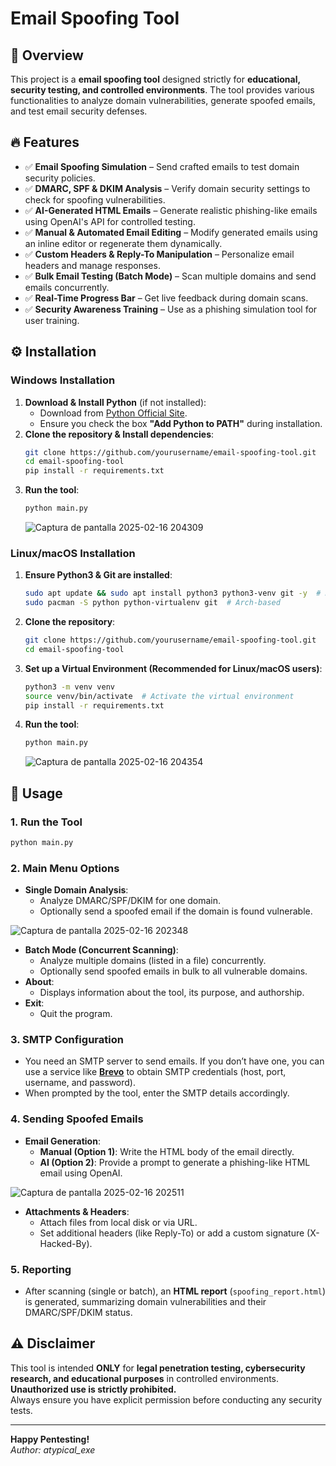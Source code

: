 # Email Spoofing  Tool

## 🚀 Overview
This project is a **email spoofing tool** designed strictly for **educational, security testing, and controlled environments**. The tool provides various functionalities to analyze domain vulnerabilities, generate spoofed emails, and test email security defenses.

## 🔥 Features
- ✅ **Email Spoofing Simulation** – Send crafted emails to test domain security policies.  
- ✅ **DMARC, SPF & DKIM Analysis** – Verify domain security settings to check for spoofing vulnerabilities.  
- ✅ **AI-Generated HTML Emails** – Generate realistic phishing-like emails using OpenAI's API for controlled testing.  
- ✅ **Manual & Automated Email Editing** – Modify generated emails using an inline editor or regenerate them dynamically.  
- ✅ **Custom Headers & Reply-To Manipulation** – Personalize email headers and manage responses.  
- ✅ **Bulk Email Testing (Batch Mode)** – Scan multiple domains and send emails concurrently.  
- ✅ **Real-Time Progress Bar** – Get live feedback during domain scans.  
- ✅ **Security Awareness Training** – Use as a phishing simulation tool for user training.

## ⚙️ Installation
### Windows Installation
1. **Download & Install Python** (if not installed):  
   - Download from [Python Official Site](https://www.python.org/downloads/).
   - Ensure you check the box **"Add Python to PATH"** during installation.
2. **Clone the repository & Install dependencies**:
   ```bash
   git clone https://github.com/yourusername/email-spoofing-tool.git
   cd email-spoofing-tool
   pip install -r requirements.txt
   ```
3. **Run the tool**:
   ```bash
   python main.py
   ```
   ![Captura de pantalla 2025-02-16 204309](https://github.com/user-attachments/assets/7ab6b8ed-ed98-4f2b-8cda-d396f16b40eb)

   



### Linux/macOS Installation
1. **Ensure Python3 & Git are installed**:
   ```bash
   sudo apt update && sudo apt install python3 python3-venv git -y  # Debian-based
   sudo pacman -S python python-virtualenv git  # Arch-based
   ```
2. **Clone the repository**:
   ```bash
   git clone https://github.com/yourusername/email-spoofing-tool.git
   cd email-spoofing-tool
   ```
3. **Set up a Virtual Environment (Recommended for Linux/macOS users)**:
   ```bash
   python3 -m venv venv
   source venv/bin/activate  # Activate the virtual environment
   pip install -r requirements.txt
   ```
4. **Run the tool**:
   ```bash
   python main.py
   ```
   ![Captura de pantalla 2025-02-16 204354](https://github.com/user-attachments/assets/f5c16792-e2a5-4457-b9bd-93e168b5cbe4)


## 🚀 Usage
### 1. Run the Tool
```bash
python main.py
```

### 2. Main Menu Options
- **Single Domain Analysis**:  
  - Analyze DMARC/SPF/DKIM for one domain.  
  - Optionally send a spoofed email if the domain is found vulnerable.

![Captura de pantalla 2025-02-16 202348](https://github.com/user-attachments/assets/ac9e3cc8-868a-4099-ae7f-9135bf7af0c1)

    
- **Batch Mode (Concurrent Scanning)**:  
  - Analyze multiple domains (listed in a file) concurrently.  
  - Optionally send spoofed emails in bulk to all vulnerable domains.
- **About**:  
  - Displays information about the tool, its purpose, and authorship.
- **Exit**:  
  - Quit the program.

### 3. SMTP Configuration
- You need an SMTP server to send emails. If you don’t have one, you can use a service like **[Brevo](https://www.brevo.com/)** to obtain SMTP credentials (host, port, username, and password).
- When prompted by the tool, enter the SMTP details accordingly.

### 4. Sending Spoofed Emails
- **Email Generation**:  
  - **Manual (Option 1)**: Write the HTML body of the email directly.  
  - **AI (Option 2)**: Provide a prompt to generate a phishing-like HTML email using OpenAI.

![Captura de pantalla 2025-02-16 202511](https://github.com/user-attachments/assets/6ec0f5ae-c92b-4dad-8c17-882cc8347a95)

- **Attachments & Headers**:  
  - Attach files from local disk or via URL.  
  - Set additional headers (like Reply-To) or add a custom signature (X-Hacked-By).

### 5. Reporting
- After scanning (single or batch), an **HTML report** (`spoofing_report.html`) is generated, summarizing domain vulnerabilities and their DMARC/SPF/DKIM status.

## ⚠️ Disclaimer
This tool is intended **ONLY** for **legal penetration testing, cybersecurity research, and educational purposes** in controlled environments. **Unauthorized use is strictly prohibited.**  
Always ensure you have explicit permission before conducting any security tests.

---

**Happy Pentesting!**  
*Author: atypical_exe*

